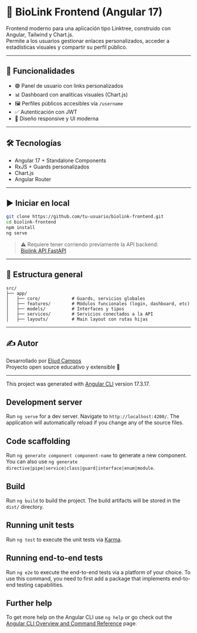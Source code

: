 # 🔗 BioLink Frontend (Angular 17)

Frontend moderno para una aplicación tipo Linktree, construido con Angular, Tailwind y Chart.js.  
Permite a los usuarios gestionar enlaces personalizados, acceder a estadísticas visuales y compartir su perfil público.

---

## 🚀 Funcionalidades

- 🟣 Panel de usuario con links personalizados
- 📊 Dashboard con analíticas visuales (Chart.js)
- 🖼️ Perfiles públicos accesibles vía `/username`
- ✅ Autenticación con JWT
- 📱 Diseño responsive y UI moderna

---

## 🛠️ Tecnologías

- Angular 17 + Standalone Components
- RxJS + Guards personalizados
- Chart.js
- Angular Router

---

## ▶️ Iniciar en local

```bash
git clone https://github.com/tu-usuario/biolink-frontend.git
cd biolink-frontend
npm install
ng serve
```

> ⚠️ Requiere tener corriendo previamente la API backend:  
> [Biolink API FastAPI](https://github.com/eliudjosue/biolink-api-fastapi)

---

## 📂 Estructura general

```
src/
├── app/
│   ├── core/            # Guards, servicios globales
│   ├── features/        # Módulos funcionales (login, dashboard, etc)
│   ├── models/          # Interfaces y tipos
│   ├── services/        # Servicios conectados a la API
│   ├── layouts/         # Main layout con rutas hijas
```

---

## ✍️ Autor

Desarrollado por [Eliud Campos](https://github.com/eliudjosue)  
Proyecto open source educativo y extensible 🚀

---
<!-- # BiolinkFront -->

This project was generated with [Angular CLI](https://github.com/angular/angular-cli) version 17.3.17.

## Development server

Run `ng serve` for a dev server. Navigate to `http://localhost:4200/`. The application will automatically reload if you change any of the source files.

## Code scaffolding

Run `ng generate component component-name` to generate a new component. You can also use `ng generate directive|pipe|service|class|guard|interface|enum|module`.

## Build

Run `ng build` to build the project. The build artifacts will be stored in the `dist/` directory.

## Running unit tests

Run `ng test` to execute the unit tests via [Karma](https://karma-runner.github.io).

## Running end-to-end tests

Run `ng e2e` to execute the end-to-end tests via a platform of your choice. To use this command, you need to first add a package that implements end-to-end testing capabilities.

## Further help

To get more help on the Angular CLI use `ng help` or go check out the [Angular CLI Overview and Command Reference](https://angular.io/cli) page.
